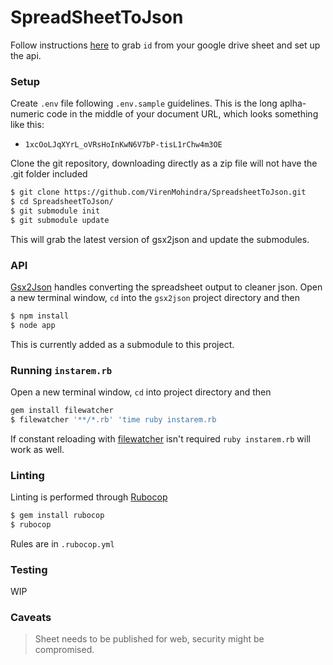 # SpreadSheetToJson
Follow instructions [here](https://github.com/55sketch/gsx2json) to grab `id` from your google drive sheet and set up the api.

### Setup
Create `.env` file following `.env.sample` guidelines. This is the long aplha-numeric code in the middle of your document URL, which looks something like this:
- `1xcOoLJqXYrL_oVRsHoInKwN6V7bP-tisL1rChw4m3OE`

Clone the git repository, downloading directly as a zip file will not have the .git folder included
```sh
$ git clone https://github.com/VirenMohindra/SpreadsheetToJson.git
$ cd SpreadsheetToJson/
$ git submodule init
$ git submodule update
```
This will grab the latest version of gsx2json and update the submodules.

### API
[Gsx2Json](https://github.com/55sketch/gsx2json) handles converting the spreadsheet output to cleaner json.
Open a new terminal window, `cd` into the `gsx2json` project directory and then
```sh
$ npm install
$ node app
```
This is currently added as a submodule to this project.

### Running `instarem.rb`
Open a new terminal window, `cd` into project directory and then
```sh
gem install filewatcher
$ filewatcher '**/*.rb' 'time ruby instarem.rb
```
If constant reloading with [filewatcher](https://github.com/thomasfl/filewatcher) isn't required `ruby instarem.rb` will work as well.


### Linting
Linting is performed through [Rubocop](https://github.com/rubocop-hq/rubocop)
```sh
$ gem install rubocop
$ rubocop
```
Rules are in `.rubocop.yml`

### Testing

WIP

### Caveats
> Sheet needs to be published for web, security might be compromised.